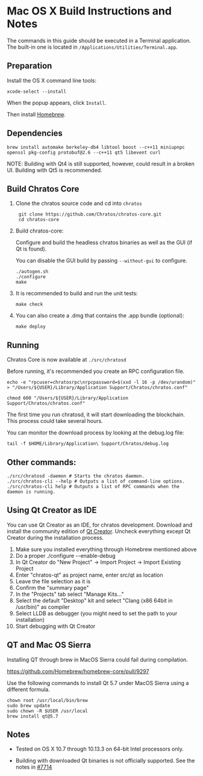 Mac OS X Build Instructions and Notes
====================================
The commands in this guide should be executed in a Terminal application.
The built-in one is located in `/Applications/Utilities/Terminal.app`.

Preparation
-----------
Install the OS X command line tools:

`xcode-select --install`

When the popup appears, click `Install`.

Then install [Homebrew](http://brew.sh).

Dependencies
----------------------

    brew install automake berkeley-db4 libtool boost --c++11 miniupnpc openssl pkg-config protobuf@2.6 --c++11 qt5 libevent curl

NOTE: Building with Qt4 is still supported, however, could result in a broken UI. Building with Qt5 is recommended.

Build Chratos Core
------------------------

1. Clone the chratos source code and cd into `chratos`

        git clone https://github.com/Chratos/chratos-core.git
        cd chratos-core

2.  Build chratos-core:

    Configure and build the headless chratos binaries as well as the GUI (if Qt is found).

    You can disable the GUI build by passing `--without-gui` to configure.

        ./autogen.sh
        ./configure
        make

3.  It is recommended to build and run the unit tests:

        make check

4.  You can also create a .dmg that contains the .app bundle (optional):

        make deploy

Running
-------

Chratos Core is now available at `./src/chratosd`

Before running, it's recommended you create an RPC configuration file.

    echo -e "rpcuser=chratosrpc\nrpcpassword=$(xxd -l 16 -p /dev/urandom)" > "/Users/${USER}/Library/Application Support/Chratos/chratos.conf"

    chmod 600 "/Users/${USER}/Library/Application Support/Chratos/chratos.conf"

The first time you run chratosd, it will start downloading the blockchain. This process could take several hours.

You can monitor the download process by looking at the debug.log file:

    tail -f $HOME/Library/Application\ Support/Chratos/debug.log

Other commands:
-------

    ./src/chratosd -daemon # Starts the chratos daemon.
    ./src/chratos-cli --help # Outputs a list of command-line options.
    ./src/chratos-cli help # Outputs a list of RPC commands when the daemon is running.

Using Qt Creator as IDE
------------------------
You can use Qt Creator as an IDE, for chratos development.
Download and install the community edition of [Qt Creator](https://www.qt.io/download/).
Uncheck everything except Qt Creator during the installation process.

1. Make sure you installed everything through Homebrew mentioned above
2. Do a proper ./configure --enable-debug
3. In Qt Creator do "New Project" -> Import Project -> Import Existing Project
4. Enter "chratos-qt" as project name, enter src/qt as location
5. Leave the file selection as it is
6. Confirm the "summary page"
7. In the "Projects" tab select "Manage Kits..."
8. Select the default "Desktop" kit and select "Clang (x86 64bit in /usr/bin)" as compiler
9. Select LLDB as debugger (you might need to set the path to your installation)
10. Start debugging with Qt Creator

QT and Mac OS Sierra
--------------------

Installing QT through brew in MacOS Sierra could fail during compilation.

https://github.com/Homebrew/homebrew-core/pull/9297

Use the following commands to install Qt 5.7 under MacOS Sierra using a different formula.

    chown root /usr/local/bin/brew
    sudo brew update
    sudo chown -R $USER /usr/local
    brew install qt@5.7

Notes
-----

* Tested on OS X 10.7 through 10.13.3 on 64-bit Intel processors only.

* Building with downloaded Qt binaries is not officially supported. See the notes in [#7714](https://github.com/chratos/chratos/issues/7714)
